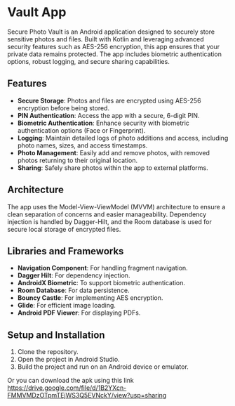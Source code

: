 # Vault App

Secure Photo Vault is an Android application designed to securely store sensitive photos and files. Built with Kotlin and leveraging advanced security features such as AES-256 encryption, this app ensures that your private data remains protected. The app includes biometric authentication options, robust logging, and secure sharing capabilities.

## Features

- **Secure Storage**: Photos and files are encrypted using AES-256 encryption before being stored.
- **PIN Authentication**: Access the app with a secure, 6-digit PIN.
- **Biometric Authentication**: Enhance security with biometric authentication options (Face or Fingerprint).
- **Logging**: Maintain detailed logs of photo additions and access, including photo names, sizes, and access timestamps.
- **Photo Management**: Easily add and remove photos, with removed photos returning to their original location.
- **Sharing**: Safely share photos within the app to external platforms.

## Architecture

The app uses the Model-View-ViewModel (MVVM) architecture to ensure a clean separation of concerns and easier manageability. Dependency injection is handled by Dagger-Hilt, and the Room database is used for secure local storage of encrypted files.

## Libraries and Frameworks

- **Navigation Component**: For handling fragment navigation.
- **Dagger Hilt**: For dependency injection.
- **AndroidX Biometric**: To support biometric authentication.
- **Room Database**: For data persistence.
- **Bouncy Castle**: For implementing AES encryption.
- **Glide**: For efficient image loading.
- **Android PDF Viewer**: For displaying PDFs.

## Setup and Installation

1. Clone the repository.
2. Open the project in Android Studio.
3. Build the project and run on an Android device or emulator.

Or you can download the apk using this link https://drive.google.com/file/d/1B2YXcn-FMMVMDzOTpmTEjWS3Q5EVNckY/view?usp=sharing
